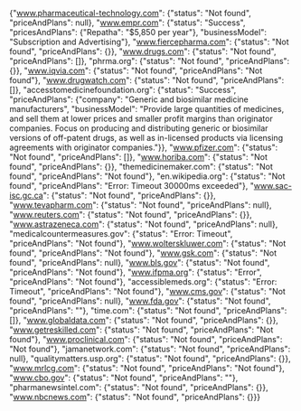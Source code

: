 {"www.pharmaceutical-technology.com": {"status": "Not found", "priceAndPlans": null}, "www.empr.com": {"status": "Success", "pricesAndPlans": {"Repatha": "$5,850 per year"}, "businessModel": "Subscription and Advertising"}, "www.fiercepharma.com": {"status": "Not found", "priceAndPlans": {}}, "www.drugs.com": {"status": "Not found", "priceAndPlans": []}, "phrma.org": {"status": "Not found", "priceAndPlans": {}}, "www.iqvia.com": {"status": "Not found", "priceAndPlans": "Not found"}, "www.drugwatch.com": {"status": "Not found", "priceAndPlans": []}, "accesstomedicinefoundation.org": {"status": "Success", "priceAndPlans": {"company": "Generic and biosimilar medicine manufacturers", "businessModel": "Provide large quantities of medicines, and sell them at lower prices and smaller profit margins than originator companies. Focus on producing and distributing generic or biosimilar versions of off-patent drugs, as well as in-licensed products via licensing agreements with originator companies."}}, "www.pfizer.com": {"status": "Not found", "priceAndPlans": []}, "www.horiba.com": {"status": "Not found", "priceAndPlans": {}}, "themedicinemaker.com": {"status": "Not found", "priceAndPlans": "Not found"}, "en.wikipedia.org": {"status": "Not found", "priceAndPlans": "Error: Timeout 30000ms exceeded"}, "www.sac-isc.gc.ca": {"status": "Not found", "priceAndPlans": {}}, "www.tevapharm.com": {"status": "Not found", "priceAndPlans": null}, "www.reuters.com": {"status": "Not found", "priceAndPlans": {}}, "www.astrazeneca.com": {"status": "Not found", "priceAndPlans": null}, "medicalcountermeasures.gov": {"status": "Error: Timeout", "priceAndPlans": "Not found"}, "www.wolterskluwer.com": {"status": "Not found", "priceAndPlans": "Not found"}, "www.gsk.com": {"status": "Not found", "priceAndPlans": null}, "www.bls.gov": {"status": "Not found", "priceAndPlans": "Not found"}, "www.ifpma.org": {"status": "Error", "priceAndPlans": "Not found"}, "accessiblemeds.org": {"status": "Error: Timeout", "priceAndPlans": "Not found"}, "www.cms.gov": {"status": "Not found", "priceAndPlans": null}, "www.fda.gov": {"status": "Not found", "priceAndPlans": ""}, "time.com": {"status": "Not found", "priceAndPlans": []}, "www.globaldata.com": {"status": "Not found", "priceAndPlans": {}}, "www.getreskilled.com": {"status": "Not found", "priceAndPlans": "Not found"}, "www.proclinical.com": {"status": "Not found", "priceAndPlans": "Not found"}, "jamanetwork.com": {"status": "Not found", "priceAndPlans": null}, "qualitymatters.usp.org": {"status": "Not found", "priceAndPlans": {}}, "www.mrlcg.com": {"status": "Not found", "priceAndPlans": "Not found"}, "www.cbo.gov": {"status": "Not found", "priceAndPlans": ""}, "pharmanewsintel.com": {"status": "Not found", "priceAndPlans": {}}, "www.nbcnews.com": {"status": "Not found", "priceAndPlans": {}}}